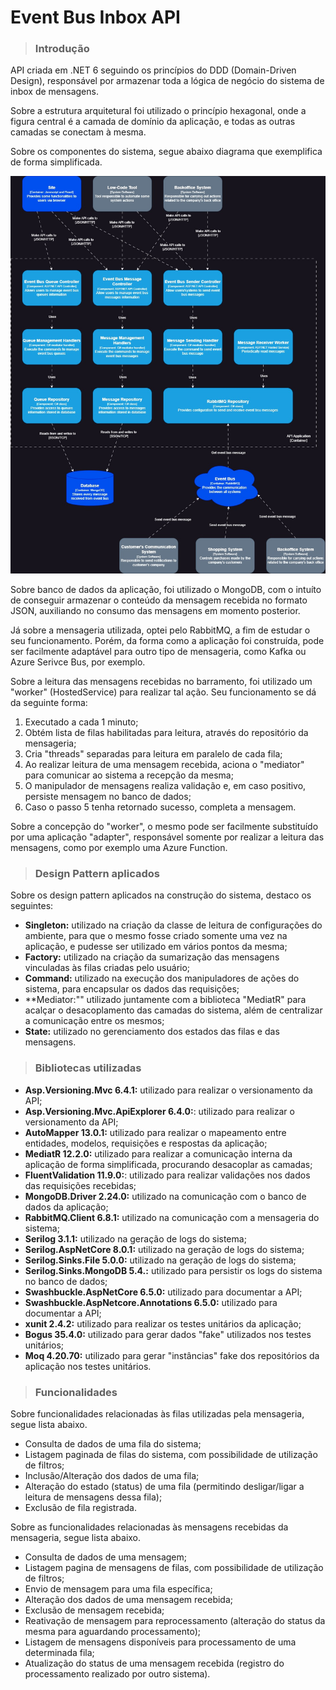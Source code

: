 # Event Bus Inbox API

> ### Introdução

API criada em .NET 6 seguindo os princípios do DDD (Domain-Driven Design), responsável por armazenar toda a lógica de negócio do sistema de inbox de mensagens.

Sobre a estrutura arquitetural foi utilizado o princípio hexagonal, onde a figura central é a camada de domínio da aplicação, e todas as outras camadas se conectam à mesma.

Sobre os componentes do sistema, segue abaixo diagrama que exemplifica de forma simplificada.

![Event Bus Inbox API Component Diagram](../Diagrams/Images/EventBusInboxAPIComponentDiagram.jpg)

Sobre banco de dados da aplicação, foi utilizado o MongoDB, com o intuíto de conseguir armazenar o conteúdo da mensagem recebida no formato JSON, auxiliando no consumo das mensagens em momento posterior.

Já sobre a mensageria utilizada, optei pelo RabbitMQ, a fim de estudar o seu funcionamento. Porém, da forma como a aplicação foi construída, pode ser facilmente adaptável para outro tipo de mensageria, como Kafka ou Azure Serivce Bus, por exemplo.

Sobre a leitura das mensagens recebidas no barramento, foi utilizado um "worker" (HostedService) para realizar tal ação. Seu funcionamento se dá da seguinte forma:

1. Executado a cada 1 minuto;
2. Obtém lista de filas habilitadas para leitura, através do repositório da mensageria;
3. Cria "threads" separadas para leitura em paralelo de cada fila;
4. Ao realizar leitura de uma mensagem recebida, aciona o "mediator" para comunicar ao sistema a recepção da mesma;
5. O manipulador de mensagens realiza validação e, em caso positivo, persiste mensagem no banco de dados;
6. Caso o passo 5 tenha retornado sucesso, completa a mensagem.

Sobre a concepção do "worker", o mesmo pode ser facilmente substituído por uma aplicação "adapter", responsável somente por realizar a leitura das mensagens, como por exemplo uma Azure Function.

> ### Design Pattern aplicados

Sobre os design pattern aplicados na construção do sistema, destaco os seguintes:

- **Singleton:** utilizado na criação da classe de leitura de configurações do ambiente, para que o mesmo fosse criado somente uma vez na aplicação, e pudesse ser utilizado em vários pontos da mesma;
- **Factory:** utilizado na criação da sumarização das mensagens vinculadas às filas criadas pelo usuário;
- **Command:** utilizado na execução dos manipuladores de ações do sistema, para encapsular os dados das requisições;
- **Mediator:"" utilizado juntamente com a biblioteca "MediatR" para acalçar o desacoplamento das camadas do sistema, além de centralizar a comunicação entre os mesmos;
- **State:** utilizado no gerenciamento dos estados das filas e das mensagens.

> ### Bibliotecas utilizadas

- **Asp.Versioning.Mvc 6.4.1:** utilizado para realizar o versionamento da API;
- **Asp.Versioning.Mvc.ApiExplorer 6.4.0:**: utilizado para realizar o versionamento da API;
- **AutoMapper 13.0.1:** utilizado para realizar o mapeamento entre entidades, modelos, requisições e respostas da aplicação;
- **MediatR 12.2.0:** utilizado para realizar a comunicação interna da aplicação de forma simplificada, procurando desacoplar as camadas;
- **FluentValidation 11.9.0:**: utilizado para realizar validações nos dados das requisições recebidas;
- **MongoDB.Driver 2.24.0:** utilizado na comunicação com o banco de dados da aplicação;
- **RabbitMQ.Client 6.8.1:** utilizado na comunicação com a mensageria do sistema;
- **Serilog 3.1.1:** utilizado na geração de logs do sistema;
- **Serilog.AspNetCore 8.0.1:** utilizado na geração de logs do sistema;
- **Serilog.Sinks.File 5.0.0:** utilizado na geração de logs do sistema;
- **Serilog.Sinks.MongoDB 5.4.:** utilizado para persistir os logs do sistema no banco de dados;
- **Swashbuckle.AspNetCore 6.5.0:** utilizado para documentar a API;
- **Swashbuckle.AspNetcore.Annotations 6.5.0:** utilizado para documentar a API;
- **xunit 2.4.2:** utilizado para realizar os testes unitários da aplicação;
- **Bogus 35.4.0:** utilizado para gerar dados "fake" utilizados nos testes unitários;
- **Moq 4.20.70:** utilizado para gerar "instâncias" fake dos repositórios da aplicação nos testes unitários.

> ### Funcionalidades

Sobre funcionalidades relacionadas às filas utilizadas pela mensageria, segue lista abaixo.

- Consulta de dados de uma fila do sistema;
- Listagem paginada de filas do sistema, com possibilidade de utilização de filtros;
- Inclusão/Alteração dos dados de uma fila;
- Alteração do estado (status) de uma fila (permitindo desligar/ligar a leitura de mensagens dessa fila);
- Exclusão de fila registrada.

Sobre as funcionalidades relacionadas às mensagens recebidas da mensageria, segue lista abaixo.

- Consulta de dados de uma mensagem;
- Listagem pagina de mensagens de filas, com possibilidade de utilização de filtros;
- Envio de mensagem para uma fila específica;
- Alteração dos dados de uma mensagem recebida;
- Exclusão de mensagem recebida;
- Reativação de mensagem para reprocessamento (alteração do status da mesma para aguardando processamento);
- Listagem de mensagens disponíveis para processamento de uma determinada fila;
- Atualização do status de uma mensagem recebida (registro do processamento realizado por outro sistema).